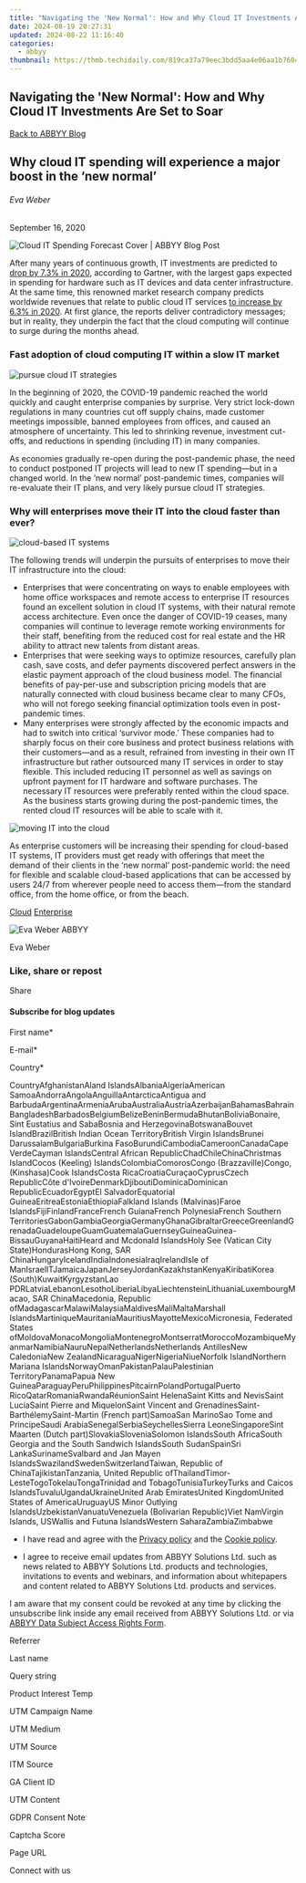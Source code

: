 ```yaml
---
title: "Navigating the 'New Normal': How and Why Cloud IT Investments Are Set to Soar"
date: 2024-08-19 20:27:31
updated: 2024-08-22 11:16:40
categories:
  - abbyy
thumbnail: https://thmb.techidaily.com/819ca37a79eec3bdd5aa4e06aa1b76048f3e0307801a786c71f9bbf8a10f29d0.jpg
---
```


## Navigating the 'New Normal': How and Why Cloud IT Investments Are Set to Soar

[Back to ABBYY Blog](https://tools.techidaily.com/abbyy/products/)

## Why cloud IT spending will experience a major boost in the ‘new normal’

###### Eva Weber

September 16, 2020

![Cloud IT Spending Forecast Cover | ABBYY Blog Post](https://static3.abbyy.com/abbyycommedia/29601/cloud-it-spending-forecast-cover.png) 

After many years of continuous growth, IT investments are predicted to [drop by 7.3% in 2020](https://www.gartner.com/en/newsroom/press-releases/2020-07-13-gartner-says-worldwide-it-spending-to-decline-7-point-3-percent-in-2020), according to Gartner, with the largest gaps expected in spending for hardware such as IT devices and data center infrastructure. At the same time, this renowned market research company predicts worldwide revenues that relate to public cloud IT services [to increase by 6.3% in 2020](https://www.gartner.com/en/newsroom/press-releases/2020-07-13-gartner-says-worldwide-it-spending-to-decline-7-point-3-percent-in-2020). At first glance, the reports deliver contradictory messages; but in reality, they underpin the fact that the cloud computing will continue to surge during the months ahead.

### Fast adoption of cloud computing IT within a slow IT market

![pursue cloud IT strategies](https://static1.abbyy.com/abbyycommedia/29600/cloud-it-spending-forecast-4.png)

In the beginning of 2020, the COVID-19 pandemic reached the world quickly and caught enterprise companies by surprise. Very strict lock-down regulations in many countries cut off supply chains, made customer meetings impossible, banned employees from offices, and caused an atmosphere of uncertainty. This led to shrinking revenue, investment cut-offs, and reductions in spending (including IT) in many companies.

As economies gradually re-open during the post-pandemic phase, the need to conduct postponed IT projects will lead to new IT spending—but in a changed world. In the ‘new normal’ post-pandemic times, companies will re-evaluate their IT plans, and very likely pursue cloud IT strategies.

### Why will enterprises move their IT into the cloud faster than ever?

![cloud-based IT systems](https://static1.abbyy.com/abbyycommedia/29598/cloud-it-spending-forecast-2.png)

The following trends will underpin the pursuits of enterprises to move their IT infrastructure into the cloud:

* Enterprises that were concentrating on ways to enable employees with home office workspaces and remote access to enterprise IT resources found an excellent solution in cloud IT systems, with their natural remote access architecture. Even once the danger of COVID-19 ceases, many companies will continue to leverage remote working environments for their staff, benefiting from the reduced cost for real estate and the HR ability to attract new talents from distant areas.
* Enterprises that were seeking ways to optimize resources, carefully plan cash, save costs, and defer payments discovered perfect answers in the elastic payment approach of the cloud business model. The financial benefits of pay-per-use and subscription pricing models that are naturally connected with cloud business became clear to many CFOs, who will not forego seeking financial optimization tools even in post-pandemic times.
* Many enterprises were strongly affected by the economic impacts and had to switch into critical ‘survivor mode.’ These companies had to sharply focus on their core business and protect business relations with their customers—and as a result, refrained from investing in their own IT infrastructure but rather outsourced many IT services in order to stay flexible. This included reducing IT personnel as well as savings on upfront payment for IT hardware and software purchases. The necessary IT resources were preferably rented within the cloud space. As the business starts growing during the post-pandemic times, the rented cloud IT resources will be able to scale with it.

![moving IT into the cloud](https://static1.abbyy.com/abbyycommedia/29599/cloud-it-spending-forecast-3.png)

As enterprise customers will be increasing their spending for cloud-based IT systems, IT providers must get ready with offerings that meet the demand of their clients in the ‘new normal’ post-pandemic world: the need for flexible and scalable cloud-based applications that can be accessed by users 24/7 from wherever people need to access them—from the standard office, from the home office, or from the beach.

[Cloud](https://tools.techidaily.com/abbyy/products/) [Enterprise](https://tools.techidaily.com/abbyy/products/) 

![Eva Weber ABBYY](https://static2.abbyy.com/abbyycommedia/25705/evaweber-99x99.png)

Eva Weber

### Like, share or repost

Share 

#### Subscribe for blog updates

First name\*

E-mail\*

Сountry\*

СountryAfghanistanAland IslandsAlbaniaAlgeriaAmerican SamoaAndorraAngolaAnguillaAntarcticaAntigua and BarbudaArgentinaArmeniaArubaAustraliaAustriaAzerbaijanBahamasBahrainBangladeshBarbadosBelgiumBelizeBeninBermudaBhutanBoliviaBonaire, Sint Eustatius and SabaBosnia and HerzegovinaBotswanaBouvet IslandBrazilBritish Indian Ocean TerritoryBritish Virgin IslandsBrunei DarussalamBulgariaBurkina FasoBurundiCambodiaCameroonCanadaCape VerdeCayman IslandsCentral African RepublicChadChileChinaChristmas IslandCocos (Keeling) IslandsColombiaComorosCongo (Brazzaville)Congo, (Kinshasa)Cook IslandsCosta RicaCroatiaCuraçaoCyprusCzech RepublicCôte d'IvoireDenmarkDjiboutiDominicaDominican RepublicEcuadorEgyptEl SalvadorEquatorial GuineaEritreaEstoniaEthiopiaFalkland Islands (Malvinas)Faroe IslandsFijiFinlandFranceFrench GuianaFrench PolynesiaFrench Southern TerritoriesGabonGambiaGeorgiaGermanyGhanaGibraltarGreeceGreenlandGrenadaGuadeloupeGuamGuatemalaGuernseyGuineaGuinea-BissauGuyanaHaitiHeard and Mcdonald IslandsHoly See (Vatican City State)HondurasHong Kong, SAR ChinaHungaryIcelandIndiaIndonesiaIraqIrelandIsle of ManIsraelITJamaicaJapanJerseyJordanKazakhstanKenyaKiribatiKorea (South)KuwaitKyrgyzstanLao PDRLatviaLebanonLesothoLiberiaLibyaLiechtensteinLithuaniaLuxembourgMacao, SAR ChinaMacedonia, Republic ofMadagascarMalawiMalaysiaMaldivesMaliMaltaMarshall IslandsMartiniqueMauritaniaMauritiusMayotteMexicoMicronesia, Federated States ofMoldovaMonacoMongoliaMontenegroMontserratMoroccoMozambiqueMyanmarNamibiaNauruNepalNetherlandsNetherlands AntillesNew CaledoniaNew ZealandNicaraguaNigerNigeriaNiueNorfolk IslandNorthern Mariana IslandsNorwayOmanPakistanPalauPalestinian TerritoryPanamaPapua New GuineaParaguayPeruPhilippinesPitcairnPolandPortugalPuerto RicoQatarRomaniaRwandaRéunionSaint HelenaSaint Kitts and NevisSaint LuciaSaint Pierre and MiquelonSaint Vincent and GrenadinesSaint-BarthélemySaint-Martin (French part)SamoaSan MarinoSao Tome and PrincipeSaudi ArabiaSenegalSerbiaSeychellesSierra LeoneSingaporeSint Maarten (Dutch part)SlovakiaSloveniaSolomon IslandsSouth AfricaSouth Georgia and the South Sandwich IslandsSouth SudanSpainSri LankaSurinameSvalbard and Jan Mayen IslandsSwazilandSwedenSwitzerlandTaiwan, Republic of ChinaTajikistanTanzania, United Republic ofThailandTimor-LesteTogoTokelauTongaTrinidad and TobagoTunisiaTurkeyTurks and Caicos IslandsTuvaluUgandaUkraineUnited Arab EmiratesUnited KingdomUnited States of AmericaUruguayUS Minor Outlying IslandsUzbekistanVanuatuVenezuela (Bolivarian Republic)Viet NamVirgin Islands, USWallis and Futuna IslandsWestern SaharaZambiaZimbabwe

* I have read and agree with the [Privacy policy](https://tools.techidaily.com/abbyy/products/) and the [Cookie policy](https://tools.techidaily.com/abbyy/products/).

* I agree to receive email updates from ABBYY Solutions Ltd. such as news related to ABBYY Solutions Ltd. products and technologies, invitations to events and webinars, and information about whitepapers and content related to ABBYY Solutions Ltd. products and services.  
    
I am aware that my consent could be revoked at any time by clicking the unsubscribe link inside any email received from ABBYY Solutions Ltd. or via [ABBYY Data Subject Access Rights Form](https://tools.techidaily.com/abbyy/products/).

Referrer

Last name

Query string

Product Interest Temp

UTM Campaign Name

UTM Medium

UTM Source

ITM Source

GA Client ID

UTM Content

GDPR Consent Note

Captcha Score

Page URL

Connect with us

<ins class="adsbygoogle"
     style="display:block"
     data-ad-format="autorelaxed"
     data-ad-client="ca-pub-7571918770474297"
     data-ad-slot="1223367746"></ins>



<ins class="adsbygoogle"
     style="display:block"
     data-ad-client="ca-pub-7571918770474297"
     data-ad-slot="8358498916"
     data-ad-format="auto"
     data-full-width-responsive="true"></ins>
